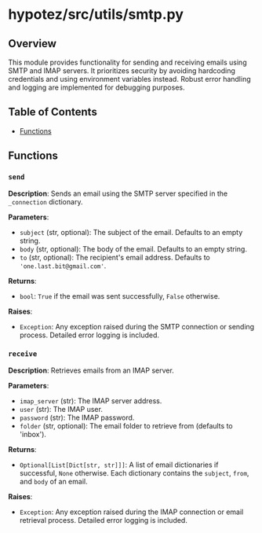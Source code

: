 # hypotez/src/utils/smtp.py

## Overview

This module provides functionality for sending and receiving emails using SMTP and IMAP servers.  It prioritizes security by avoiding hardcoding credentials and using environment variables instead.  Robust error handling and logging are implemented for debugging purposes.


## Table of Contents

* [Functions](#functions)


## Functions

### `send`

**Description**: Sends an email using the SMTP server specified in the `_connection` dictionary.

**Parameters**:

* `subject` (str, optional): The subject of the email. Defaults to an empty string.
* `body` (str, optional): The body of the email. Defaults to an empty string.
* `to` (str, optional): The recipient's email address. Defaults to `'one.last.bit@gmail.com'`.

**Returns**:

* `bool`: `True` if the email was sent successfully, `False` otherwise.

**Raises**:

* `Exception`: Any exception raised during the SMTP connection or sending process.  Detailed error logging is included.


### `receive`

**Description**: Retrieves emails from an IMAP server.

**Parameters**:

* `imap_server` (str): The IMAP server address.
* `user` (str): The IMAP user.
* `password` (str): The IMAP password.
* `folder` (str, optional): The email folder to retrieve from (defaults to 'inbox').

**Returns**:

* `Optional[List[Dict[str, str]]]`: A list of email dictionaries if successful, `None` otherwise.  Each dictionary contains the `subject`, `from`, and `body` of an email.

**Raises**:

* `Exception`: Any exception raised during the IMAP connection or email retrieval process. Detailed error logging is included.